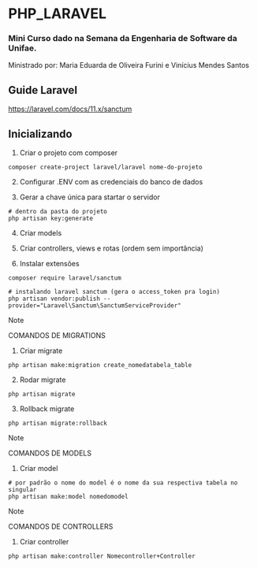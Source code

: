 # PHP_LARAVEL
### Mini Curso dado na Semana da Engenharia de Software da Unifae.

Ministrado por: Maria Eduarda de Oliveira Furini e Vinícius Mendes Santos

## Guide Laravel
[](url)https://laravel.com/docs/11.x/sanctum

## Inicializando
1. Criar o projeto com composer
```
composer create-project laravel/laravel nome-do-projeto
```
2. Configurar .ENV com as credenciais do banco de dados

3. Gerar a chave única para startar o servidor
```
# dentro da pasta do projeto
php artisan key:generate
```

4. Criar models
   
5. Criar controllers, views e rotas (ordem sem importância)

6. Instalar extensões
```
composer require laravel/sanctum

# instalando laravel sanctum (gera o access_token pra login)
php artisan vendor:publish --provider="Laravel\Sanctum\SanctumServiceProvider"
```

> [!NOTE]
> COMANDOS DE MIGRATIONS
> 1. Criar migrate
>   ```
>   php artisan make:migration create_nomedatabela_table
>   ```
> 2. Rodar migrate
>   ```
>   php artisan migrate
>   ```
> 3. Rollback migrate
>   ```
>   php artisan migrate:rollback
>   ```

> [!NOTE]
> COMANDOS DE MODELS
> 1. Criar model
>   ```
>   # por padrão o nome do model é o nome da sua respectiva tabela no singular
>   php artisan make:model nomedomodel
>   ```

> [!NOTE]
> COMANDOS DE CONTROLLERS
> 1. Criar controller
>   ```
>   php artisan make:controller Nomecontroller+Controller
>   ```
